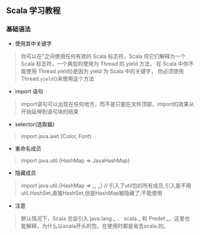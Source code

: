 ## Scala 学习教程

### 基础语法
- 使用其中关键字
> 你可以在"之间使用任何有效的 Scala 标志符，Scala 将它们解释为一个 Scala 标志符，一个典型的使用为 Thread 的 yield 方法， 在 Scala 中你不能使用 Thread.yield()是因为 yield 为 Scala 中的关键字， 你必须使用 Thread.`yield`()来使用这个方法
- import 语句
> import语句可以出现在任何地方，而不是只能在文件顶部。import的效果从开始延伸到语句块的结束
- selector(选取器)
> import java.awt.{Color, Font}
- 重命名成员
> import java.util.{HashMap => JavaHashMap}
- 隐藏成员
> import java.util.{HashMap => _, _} // 引入了util包的所有成员,引入是不用util.HashSet,直接HashSet,但是HashMap被隐藏了;不能使用
- 注意
> 默认情况下，Scala 总会引入 java.lang._ 、 scala._ 和 Predef._，这里也能解释，为什么以scala开头的包，在使用时都是省去scala.的。